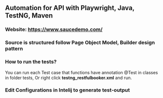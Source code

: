 
## Automation for API with Playwright, Java, TestNG, Maven
### Website: https://www.saucedemo.com/
### Source is structured follow Page Object Model, Builder design pattern
### How to run the tests?
You can run each Test case that functions have annotation @Test in classes in folder tests,
Or right click **testng_restfulbooker.xml** and run. 
### Edit Configurations in Intelij to generate test-output

